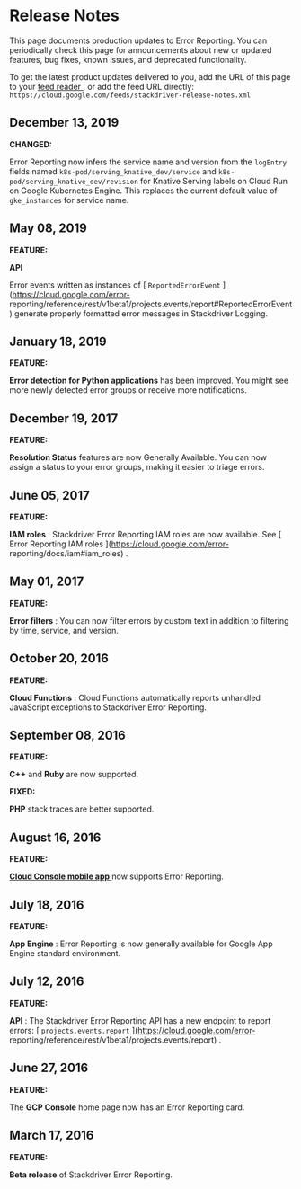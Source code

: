 #  Release Notes

This page documents production updates to Error Reporting. You can
periodically check this page for announcements about new or updated features,
bug fixes, known issues, and deprecated functionality.

To get the latest product updates delivered to you, add the URL of this page
to your [ feed reader
](https://wikipedia.org/wiki/Comparison_of_feed_aggregators) , or add the feed
URL directly: ` https://cloud.google.com/feeds/stackdriver-release-notes.xml `

##  December 13, 2019

**CHANGED:**

Error Reporting now infers the service name and version from the ` logEntry `
fields named ` k8s-pod/serving_knative_dev/service ` and `
k8s-pod/serving_knative_dev/revision ` for Knative Serving labels on Cloud Run
on Google Kubernetes Engine. This replaces the current default value of `
gke_instances ` for service name.

##  May 08, 2019

**FEATURE:**

**API**

Error events written as instances of [ ` ReportedErrorEvent `
](https://cloud.google.com/error-
reporting/reference/rest/v1beta1/projects.events/report#ReportedErrorEvent)
generate properly formatted error messages in Stackdriver Logging.

##  January 18, 2019

**FEATURE:**

**Error detection for Python applications** has been improved. You might see
more newly detected error groups or receive more notifications.

##  December 19, 2017

**FEATURE:**

**Resolution Status** features are now Generally Available. You can now assign
a status to your error groups, making it easier to triage errors.

##  June 05, 2017

**FEATURE:**

**IAM roles** : Stackdriver Error Reporting IAM roles are now available. See [
Error Reporting IAM roles ](https://cloud.google.com/error-
reporting/docs/iam#iam_roles) .

##  May 01, 2017

**FEATURE:**

**Error filters** : You can now filter errors by custom text in addition to
filtering by time, service, and version.

##  October 20, 2016

**FEATURE:**

**Cloud Functions** : Cloud Functions automatically reports unhandled
JavaScript exceptions to Stackdriver Error Reporting.

##  September 08, 2016

**FEATURE:**

**C++** and **Ruby** are now supported.

**FIXED:**

**PHP** stack traces are better supported.

##  August 16, 2016

**FEATURE:**

[ **Cloud Console mobile app** ](https://cloud.google.com/console-app) now
supports Error Reporting.

##  July 18, 2016

**FEATURE:**

**App Engine** : Error Reporting is now generally available for Google App
Engine standard environment.

##  July 12, 2016

**FEATURE:**

**API** : The Stackdriver Error Reporting API has a new endpoint to report
errors: [ ` projects.events.report ` ](https://cloud.google.com/error-
reporting/reference/rest/v1beta1/projects.events/report) .

##  June 27, 2016

**FEATURE:**

The **GCP Console** home page now has an Error Reporting card.

##  March 17, 2016

**FEATURE:**

**Beta release** of Stackdriver Error Reporting.

